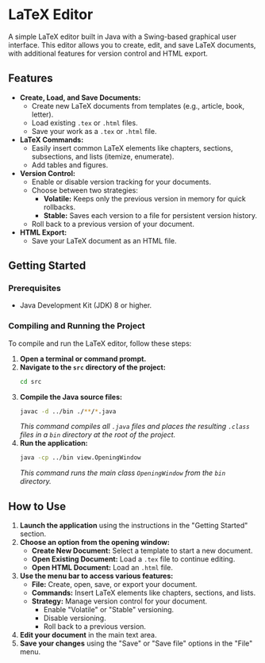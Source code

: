 # LaTeX Editor

A simple LaTeX editor built in Java with a Swing-based graphical user interface. This editor allows you to create, edit, and save LaTeX documents, with additional features for version control and HTML export.

## Features

*   **Create, Load, and Save Documents:**
    *   Create new LaTeX documents from templates (e.g., article, book, letter).
    *   Load existing `.tex` or `.html` files.
    *   Save your work as a `.tex` or `.html` file.
*   **LaTeX Commands:**
    *   Easily insert common LaTeX elements like chapters, sections, subsections, and lists (itemize, enumerate).
    *   Add tables and figures.
*   **Version Control:**
    *   Enable or disable version tracking for your documents.
    *   Choose between two strategies:
        *   **Volatile:** Keeps only the previous version in memory for quick rollbacks.
        *   **Stable:** Saves each version to a file for persistent version history.
    *   Roll back to a previous version of your document.
*   **HTML Export:**
    *   Save your LaTeX document as an HTML file.

## Getting Started

### Prerequisites

*   Java Development Kit (JDK) 8 or higher.

### Compiling and Running the Project

To compile and run the LaTeX editor, follow these steps:

1.  **Open a terminal or command prompt.**
2.  **Navigate to the `src` directory of the project:**
    ```bash
    cd src
    ```
3.  **Compile the Java source files:**
    ```bash
    javac -d ../bin ./**/*.java
    ```
    *This command compiles all `.java` files and places the resulting `.class` files in a `bin` directory at the root of the project.*
4.  **Run the application:**
    ```bash
    java -cp ../bin view.OpeningWindow
    ```
    *This command runs the main class `OpeningWindow` from the `bin` directory.*

## How to Use

1.  **Launch the application** using the instructions in the "Getting Started" section.
2.  **Choose an option from the opening window:**
    *   **Create New Document:** Select a template to start a new document.
    *   **Open Existing Document:** Load a `.tex` file to continue editing.
    *   **Open HTML Document:** Load an `.html` file.
3.  **Use the menu bar to access various features:**
    *   **File:** Create, open, save, or export your document.
    *   **Commands:** Insert LaTeX elements like chapters, sections, and lists.
    *   **Strategy:** Manage version control for your document.
        *   Enable "Volatile" or "Stable" versioning.
        *   Disable versioning.
        *   Roll back to a previous version.
4.  **Edit your document** in the main text area.
5.  **Save your changes** using the "Save" or "Save file" options in the "File" menu.